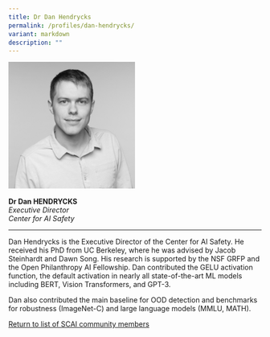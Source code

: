 ```yaml
---
title: Dr Dan Hendrycks
permalink: /profiles/dan-hendrycks/
variant: markdown
description: ""
---
```

<div style="width:50%"><img src="/images/People/dan_hendrycks_2.jpg" alt="Dr Dan Hendrycks"></div>

**Dr Dan HENDRYCKS**<br>*Executive Director*<br>*Center for AI Safety*<br>

---

Dan Hendrycks is the Executive Director of the Center for AI Safety. He received his PhD from UC Berkeley, where he was advised by Jacob Steinhardt and Dawn Song. His research is supported by the NSF GRFP and the Open Philanthropy AI Fellowship. Dan contributed the GELU activation function, the default activation in nearly all state-of-the-art ML models including BERT, Vision Transformers, and GPT-3. 

Dan also contributed the main baseline for OOD detection and benchmarks for robustness (ImageNet-C) and large language models (MMLU, MATH).

[Return to list of SCAI community members](/community)